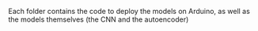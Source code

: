 Each folder contains the code to deploy the models on Arduino, as well as the models themselves (the CNN and the autoencoder)
